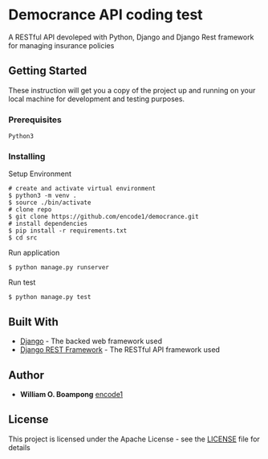 # Democrance API coding test

A RESTful API devoleped with Python, Django and Django Rest framework for managing insurance policies

## Getting Started

These instruction will get you a copy of the project up and running on your local machine for development and testing purposes.

### Prerequisites


```
Python3
```

### Installing

Setup Environment

```
# create and activate virtual environment
$ python3 -m venv .
$ source ./bin/activate
# clone repo
$ git clone https://github.com/encode1/democrance.git
# install dependencies
$ pip install -r requirements.txt
$ cd src
```

Run application

```
$ python manage.py runserver
```

Run test

```
$ python manage.py test
```

## Built With

* [Django](https://docs.djangoproject.com/en/3.0/) - The backed web framework used
* [Django REST Framework](https://www.django-rest-framework.org/tutorial/quickstart/) - The RESTful API framework used


## Author

* **William O. Boampong** [encode1](https://github.com/encode1)

## License

This project is licensed under the Apache License - see the [LICENSE](LICENSE) file for details

